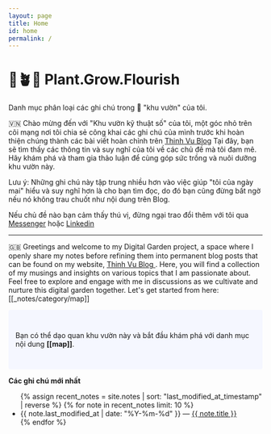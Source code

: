 ```yaml
---
layout: page
title: Home
id: home
permalink: /
---
```


# 🌱🪴🌻 Plant.Grow.Flourish

Danh mục phân loại các ghi chú trong 🌱 "khu vườn" của tôi.

 🇻🇳 Chào mừng đến với "Khu vườn kỹ thuật số" của tôi, một góc nhỏ trên cõi mạng nơi tôi chia sẻ công khai các ghi chú của mình trước khi hoàn thiện chúng thành các bài viết hoàn chỉnh trên [Thinh Vu Blog](https://thinhvu.com)
Tại đây, bạn sẽ tìm thấy các thông tin và suy nghĩ của tôi về các chủ đề mà tôi đam mê. Hãy khám phá và tham gia thảo luận để cùng  góp sức trồng và nuôi dưỡng khu vườn này.

Lưu ý: Những ghi chú này tập trung nhiều hơn vào việc giúp "tôi của ngày mai" hiểu và suy nghĩ hơn là cho bạn tìm đọc, do đó bạn cũng đừng bất ngờ nếu nó không trau chuốt như nội dung trên Blog.

Nếu chủ đề nào bạn cảm thấy thú vị, đừng ngại trao đổi thêm với tôi qua [Messenger](https://www.messenger.com/t/mr.thinh.ueh) hoặc [Linkedin](https://www.linkedin.com/in/thinh-vu)

---

🇬🇧 Greetings and welcome to my Digital Garden project, a space where I openly share my notes before refining them into permanent blog posts that can be found on my website, <a href="https://thinhvu.com/"> Thinh Vu Blog </a>. Here, you will find a collection of my musings and insights on various topics that I am passionate about. Feel free to explore and engage with me in discussions as we cultivate and nurture this digital garden together.
Let's get started from here: [[_notes/category/map]]

<p style="padding: 3em 1em; background: #f5f7ff; border-radius: 4px;">
  Bạn có thể dạo quan khu vườn này và bắt đầu khám phá với danh mục nội dung <span style="font-weight: bold">[[map]]</span>.
</p>

<strong>Các ghi chú mới nhất</strong>

<ul>
  {% assign recent_notes = site.notes | sort: "last_modified_at_timestamp" | reverse %}
  {% for note in recent_notes limit: 10 %}
    <li>
      {{ note.last_modified_at | date: "%Y-%m-%d" }} — <a class="internal-link" href="{{ note.url }}">{{ note.title }}</a>
    </li>
  {% endfor %}
</ul>

<style>
  .wrapper {
    max-width: 46em;
  }
</style>